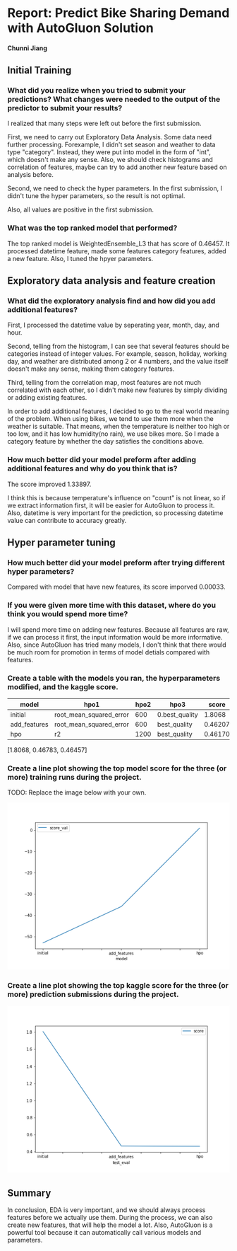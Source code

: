 # Report: Predict Bike Sharing Demand with AutoGluon Solution
#### Chunni Jiang

## Initial Training
### What did you realize when you tried to submit your predictions? What changes were needed to the output of the predictor to submit your results?
I realized that many steps were left out before the first submission.

First, we need to carry out Exploratory Data Analysis. Some data need further processing. Forexample, I didn't set season and weather to data type "category". Instead, they were put into model in the form of "int", which doesn't make any sense. Also, we should check histograms and correlation of features, maybe can try to add another new feature based on analysis before.

Second, we need to check the hyper parameters. In the first submission, I didn't tune the hyper parameters, so the result is not optimal.

Also, all values are positive in the first submission.


### What was the top ranked model that performed?
The top ranked model is WeightedEnsemble_L3 that has score of 0.46457. It processed datetime feature, made some features category features, added a new feature. Also, I tuned the hpyer parameters.


## Exploratory data analysis and feature creation
### What did the exploratory analysis find and how did you add additional features?
First, I processed the datetime value by seperating year, month, day, and hour.

Second, telling from the histogram, I can see that several features should be categories instead of integer values. For example, season, holiday, working day, and weather are distributed among 2 or 4 numbers, and the value itself doesn't make any sense, making them category features. 

Third, telling from the correlation map, most features are not much correlated with each other, so I didn't make new features by simply dividing or adding existing features.

In order to add additional features, I decided to go to the real world meaning of the problem. When using bikes, we tend to use them more when the weather is suitable. That means, when the temperature is neither too high or too low, and it has low humidity(no rain), we use bikes more. So I made a category feature by whether the day satisfies the conditions above.


### How much better did your model preform after adding additional features and why do you think that is?
The score improved 1.33897.

I think this is because temperature's influence on "count" is not linear, so if we extract information first, it will be easier for AutoGluon to process it. Also, datetime is very important for the prediction, so processing datetime value can contribute to accuracy greatly.

## Hyper parameter tuning
### How much better did your model preform after trying different hyper parameters?
Compared with model that have new features, its score imporved 0.00033.

### If you were given more time with this dataset, where do you think you would spend more time?
I will spend more time on adding new features. Because all features are raw, if we can process it first, the input information would be more informative. Also, since AutoGluon has tried many models, I don't think that there would be much room for promotion in terms of model detials compared with features.

### Create a table with the models you ran, the hyperparameters modified, and the kaggle score.
|model|hpo1|hpo2|hpo3|score|
|--|--|--|--|--|
|initial|root_mean_squared_error|600|0.best_quality|1.8068|
|add_features|root_mean_squared_error|600|best_quality|0.46207|
|hpo|r2|1200|best_quality|0.46170|

[1.8068, 0.46783, 0.46457]
### Create a line plot showing the top model score for the three (or more) training runs during the project.

TODO: Replace the image below with your own.


![model_train_score.png](model_train_score.png)

### Create a line plot showing the top kaggle score for the three (or more) prediction submissions during the project.



![model_test_score.png](model_test_score.png)

## Summary
In conclusion, EDA is very important, and we should always process features before we actually use them. During the process, we can also create new features, that will help the model a lot. Also, AutoGluon is a powerful tool because it can automatically call various models and parameters. 